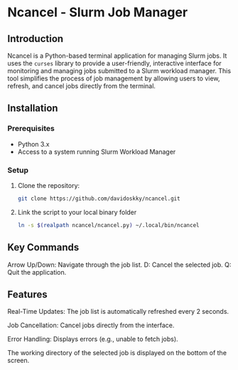 # Ncancel - Slurm Job Manager

## Introduction
Ncancel is a Python-based terminal application for managing Slurm jobs. It uses the `curses` library to provide a user-friendly, interactive interface for monitoring and managing jobs submitted to a Slurm workload manager. This tool simplifies the process of job management by allowing users to view, refresh, and cancel jobs directly from the terminal.

## Installation

### Prerequisites
- Python 3.x
- Access to a system running Slurm Workload Manager

### Setup
1. Clone the repository:
   ```bash
   git clone https://github.com/davidoskky/ncancel.git
   ```
2. Link the script to your local binary folder 
    ```bash
    ln -s $(realpath ncancel/ncancel.py) ~/.local/bin/ncancel
    ```

## Key Commands
Arrow Up/Down: Navigate through the job list.
D: Cancel the selected job.
Q: Quit the application.

## Features
Real-Time Updates: The job list is automatically refreshed every 2 seconds.

Job Cancellation: Cancel jobs directly from the interface.

Error Handling: Displays errors (e.g., unable to fetch jobs).

The working directory of the selected job is displayed on the bottom of the screen.
